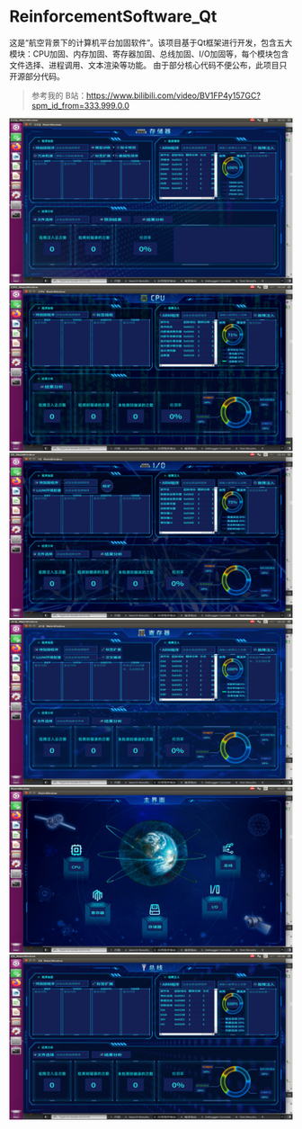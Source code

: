 # ReinforcementSoftware_Qt
 这是“航空背景下的计算机平台加固软件”。该项目基于Qt框架进行开发，包含五大模块：CPU加固、内存加固、寄存器加固、总线加固、I/O加固等，每个模块包含文件选择、进程调用、文本渲染等功能。  由于部分核心代码不便公布，此项目只开源部分代码。
> 参考我的 B站：https://www.bilibili.com/video/BV1FP4y157GC?spm_id_from=333.999.0.0
 
![](https://github.com/DouziChenJunyi/ReinforcementSoftware/blob/main/windowImg/CCQ_Window.png)
![](https://github.com/DouziChenJunyi/ReinforcementSoftware/blob/main/windowImg/CPU_Window.png)
![](https://github.com/DouziChenJunyi/ReinforcementSoftware/blob/main/windowImg/IO_Window.png)
![](https://github.com/DouziChenJunyi/ReinforcementSoftware/blob/main/windowImg/JCQ_Window.png)
![](https://github.com/DouziChenJunyi/ReinforcementSoftware/blob/main/windowImg/Main_Window.png)
![](https://github.com/DouziChenJunyi/ReinforcementSoftware/blob/main/windowImg/ZX_Window.png)
